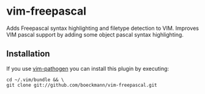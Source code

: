 # vim-freepascal
Adds Freepascal syntax highlighting and filetype detection to VIM. Improves VIM pascal support by adding some object pascal syntax highlighting.

## Installation
If you use [vim-pathogen](https://github.com/tpope/vim-pathogen) you can install this plugin by executing:

```
cd ~/.vim/bundle && \
git clone git://github.com/boeckmann/vim-freepascal.git
```
